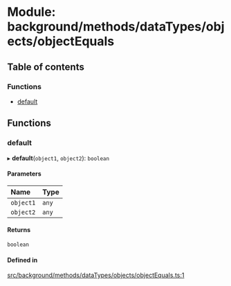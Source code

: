 # Module: background/methods/dataTypes/objects/objectEquals

## Table of contents

### Functions

- [default](../wiki/background.methods.dataTypes.objects.objectEquals#default)

## Functions

### default

▸ **default**(`object1`, `object2`): `boolean`

#### Parameters

| Name | Type |
| :------ | :------ |
| `object1` | `any` |
| `object2` | `any` |

#### Returns

`boolean`

#### Defined in

[src/background/methods/dataTypes/objects/objectEquals.ts:1](https://github.com/ExperimentsByFileFighter/WebApp-PoC-technical-Documentation/blob/5171d3e/src/background/methods/dataTypes/objects/objectEquals.ts#L1)
